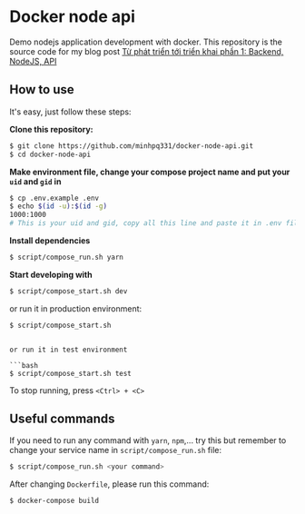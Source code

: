# Docker node api
Demo nodejs application development with docker. This repository is the source code for my blog post [Từ phát triển tới triển khai phần 1: Backend, NodeJS, API](https://kipalog.com/posts/Tu-phat-trien-toi-trien-khai-phan-1--Backend--NodeJS--API)

## How to use

It's easy, just follow these steps:

**Clone this repository:**
```bash
$ git clone https://github.com/minhpq331/docker-node-api.git
$ cd docker-node-api
```

**Make environment file, change your compose project name and put your `uid` and `gid` in**
```bash
$ cp .env.example .env
$ echo $(id -u):$(id -g)
1000:1000
# This is your uid and gid, copy all this line and paste it in .env file
```

**Install dependencies**
```bash
$ script/compose_run.sh yarn
```

**Start developing with**

```bash
$ script/compose_start.sh dev
```

or run it in production environment:

```bash
$ script/compose_start.sh
```
```

or run it in test environment

```bash
$ script/compose_start.sh test
```

To stop running, press `<Ctrl> + <C>`

## Useful commands

If you need to run any command with `yarn`, `npm`,... try this but remember to change your service name in `script/compose_run.sh` file:
```bash
$ script/compose_run.sh <your command>
```

After changing `Dockerfile`, please run this command:
```bash
$ docker-compose build
```